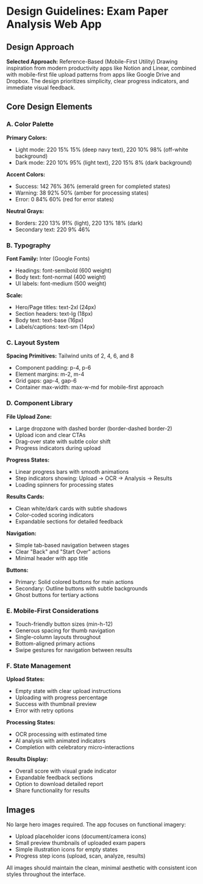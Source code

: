 # Design Guidelines: Exam Paper Analysis Web App

## Design Approach
**Selected Approach:** Reference-Based (Mobile-First Utility)
Drawing inspiration from modern productivity apps like Notion and Linear, combined with mobile-first file upload patterns from apps like Google Drive and Dropbox. The design prioritizes simplicity, clear progress indicators, and immediate visual feedback.

## Core Design Elements

### A. Color Palette
**Primary Colors:**
- Light mode: 220 15% 15% (deep navy text), 220 10% 98% (off-white background)
- Dark mode: 220 10% 95% (light text), 220 15% 8% (dark background)

**Accent Colors:**
- Success: 142 76% 36% (emerald green for completed states)
- Warning: 38 92% 50% (amber for processing states)
- Error: 0 84% 60% (red for error states)

**Neutral Grays:**
- Borders: 220 13% 91% (light), 220 13% 18% (dark)
- Secondary text: 220 9% 46%

### B. Typography
**Font Family:** Inter (Google Fonts)
- Headings: font-semibold (600 weight)
- Body text: font-normal (400 weight)
- UI labels: font-medium (500 weight)

**Scale:**
- Hero/Page titles: text-2xl (24px)
- Section headers: text-lg (18px)
- Body text: text-base (16px)
- Labels/captions: text-sm (14px)

### C. Layout System
**Spacing Primitives:** Tailwind units of 2, 4, 6, and 8
- Component padding: p-4, p-6
- Element margins: m-2, m-4
- Grid gaps: gap-4, gap-6
- Container max-width: max-w-md for mobile-first approach

### D. Component Library

**File Upload Zone:**
- Large dropzone with dashed border (border-dashed border-2)
- Upload icon and clear CTAs
- Drag-over state with subtle color shift
- Progress indicators during upload

**Progress States:**
- Linear progress bars with smooth animations
- Step indicators showing: Upload → OCR → Analysis → Results
- Loading spinners for processing states

**Results Cards:**
- Clean white/dark cards with subtle shadows
- Color-coded scoring indicators
- Expandable sections for detailed feedback

**Navigation:**
- Simple tab-based navigation between stages
- Clear "Back" and "Start Over" actions
- Minimal header with app title

**Buttons:**
- Primary: Solid colored buttons for main actions
- Secondary: Outline buttons with subtle backgrounds
- Ghost buttons for tertiary actions

### E. Mobile-First Considerations
- Touch-friendly button sizes (min-h-12)
- Generous spacing for thumb navigation
- Single-column layouts throughout
- Bottom-aligned primary actions
- Swipe gestures for navigation between results

### F. State Management
**Upload States:**
- Empty state with clear upload instructions
- Uploading with progress percentage
- Success with thumbnail preview
- Error with retry options

**Processing States:**
- OCR processing with estimated time
- AI analysis with animated indicators
- Completion with celebratory micro-interactions

**Results Display:**
- Overall score with visual grade indicator
- Expandable feedback sections
- Option to download detailed report
- Share functionality for results

## Images
No large hero images required. The app focuses on functional imagery:
- Upload placeholder icons (document/camera icons)
- Small preview thumbnails of uploaded exam papers
- Simple illustration icons for empty states
- Progress step icons (upload, scan, analyze, results)

All images should maintain the clean, minimal aesthetic with consistent icon styles throughout the interface.